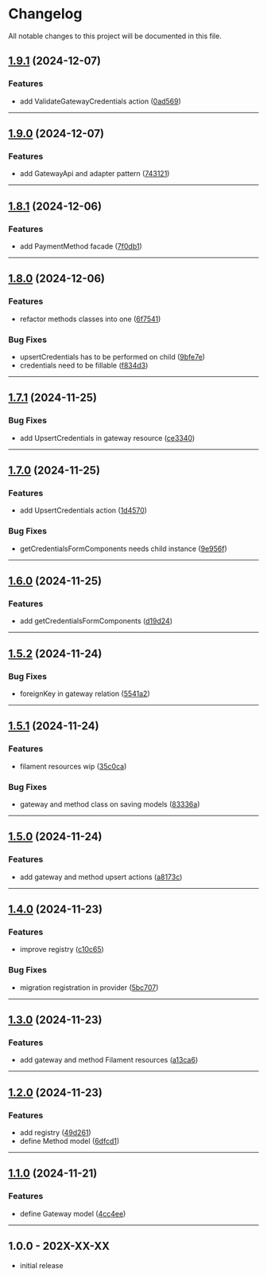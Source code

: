 # Changelog
All notable changes to this project will be documented in this file.
 
## [1.9.1](https://github.com/iBroStudio/lunar-payment-method-manager/compare/v1.9.0...HEAD) (2024-12-07)
### Features
* add ValidateGatewayCredentials action ([0ad569](https://github.com/iBroStudio/lunar-payment-method-manager/commit/0ad569f107c558e01e589a6caefa6631ff275507))

---

## [1.9.0](https://github.com/iBroStudio/lunar-payment-method-manager/compare/v1.8.1...HEAD) (2024-12-07)
### Features
* add GatewayApi and adapter pattern ([743121](https://github.com/iBroStudio/lunar-payment-method-manager/commit/7431213bf86f41c8853b8d38edae59b3d8f48d4a))

---

## [1.8.1](https://github.com/iBroStudio/lunar-payment-method-manager/compare/v1.8.0...HEAD) (2024-12-06)
### Features
* add PaymentMethod facade ([7f0db1](https://github.com/iBroStudio/lunar-payment-method-manager/commit/7f0db186afc4f628d7af63caf83f919e78ef4591))

---

## [1.8.0](https://github.com/iBroStudio/lunar-payment-method-manager/compare/v1.7.1...HEAD) (2024-12-06)
### Features
* refactor methods classes into one ([6f7541](https://github.com/iBroStudio/lunar-payment-method-manager/commit/6f75410f33a01a81e9cc4d89ec1d78f9c3b77149))
### Bug Fixes
* upsertCredentials has to be performed on child ([9bfe7e](https://github.com/iBroStudio/lunar-payment-method-manager/commit/9bfe7e8b5190a1b74a384126658467322af01201))
* credentials need to be fillable ([f834d3](https://github.com/iBroStudio/lunar-payment-method-manager/commit/f834d362147a255d661863e93c246194d60c953b))

---

## [1.7.1](https://github.com/iBroStudio/lunar-payment-method-manager/compare/v1.7.0...HEAD) (2024-11-25)
### Bug Fixes
* add UpsertCredentials in gateway resource ([ce3340](https://github.com/iBroStudio/lunar-payment-method-manager/commit/ce3340e4c8af9143ecc9c3bd36056d43b64453a3))

---

## [1.7.0](https://github.com/iBroStudio/lunar-payment-method-manager/compare/v1.6.0...HEAD) (2024-11-25)
### Features
* add UpsertCredentials action ([1d4570](https://github.com/iBroStudio/lunar-payment-method-manager/commit/1d45709c8bf0b755696c83c809382faf4a8509d0))
### Bug Fixes
* getCredentialsFormComponents needs child instance ([9e956f](https://github.com/iBroStudio/lunar-payment-method-manager/commit/9e956f1b0471e74607a5b75dffade103784ab41f))

---

## [1.6.0](https://github.com/iBroStudio/lunar-payment-method-manager/compare/v1.5.2...HEAD) (2024-11-25)
### Features
* add getCredentialsFormComponents ([d19d24](https://github.com/iBroStudio/lunar-payment-method-manager/commit/d19d24aec5656f49fbf2ec63cb9ce84f69a1e56c))

---

## [1.5.2](https://github.com/iBroStudio/lunar-payment-method-manager/compare/v1.5.1...HEAD) (2024-11-24)
### Bug Fixes
* foreignKey in gateway relation ([5541a2](https://github.com/iBroStudio/lunar-payment-method-manager/commit/5541a2888fae839280d92d8b25526dec2eefaacc))

---

## [1.5.1](https://github.com/iBroStudio/lunar-payment-method-manager/compare/v1.5.0...HEAD) (2024-11-24)
### Features
* filament resources wip ([35c0ca](https://github.com/iBroStudio/lunar-payment-method-manager/commit/35c0ca525b9983897f91d8c83b168d92b1fe347d))
### Bug Fixes
* gateway and method class on saving models ([83336a](https://github.com/iBroStudio/lunar-payment-method-manager/commit/83336aa1a268436c6d86867cfed0a9b883c76eaf))

---

## [1.5.0](https://github.com/iBroStudio/lunar-payment-method-manager/compare/v1.4.0...HEAD) (2024-11-24)
### Features
* add gateway and method upsert actions ([a8173c](https://github.com/iBroStudio/lunar-payment-method-manager/commit/a8173cf27faf74a4c73e71b4146a39bd3ac7fc43))

---

## [1.4.0](https://github.com/iBroStudio/lunar-payment-method-manager/compare/v1.3.0...HEAD) (2024-11-23)
### Features
* improve registry ([c10c65](https://github.com/iBroStudio/lunar-payment-method-manager/commit/c10c65e7c96a562fd851f0ac40e963240db69624))
### Bug Fixes
* migration registration in provider ([5bc707](https://github.com/iBroStudio/lunar-payment-method-manager/commit/5bc7079933fc3df6b76ac94a86681204cca7bb11))

---

## [1.3.0](https://github.com/iBroStudio/lunar-payment-method-manager/compare/v1.2.0...HEAD) (2024-11-23)
### Features
* add gateway and method Filament resources ([a13ca6](https://github.com/iBroStudio/lunar-payment-method-manager/commit/a13ca65ce3a4d654c1aaef1b04660b178d0cdd5f))

---

## [1.2.0](https://github.com/iBroStudio/lunar-payment-method-manager/compare/v1.1.0...HEAD) (2024-11-23)
### Features
* add registry ([49d261](https://github.com/iBroStudio/lunar-payment-method-manager/commit/49d261778f07435a2d69c111804b5f181bb8ed4f))
* define Method model ([6dfcd1](https://github.com/iBroStudio/lunar-payment-method-manager/commit/6dfcd1b51bc73e8bfbd7fe499d6fa087e9827192))

---

## [1.1.0](https://github.com/iBroStudio/lunar-payment-method-manager/compare/v1.0.0...HEAD) (2024-11-21)
### Features
* define Gateway model ([4cc4ee](https://github.com/iBroStudio/lunar-payment-method-manager/commit/4cc4eee91995d2bd6888e0f869e6ec255e5430b7))

---

## 1.0.0 - 202X-XX-XX

- initial release
